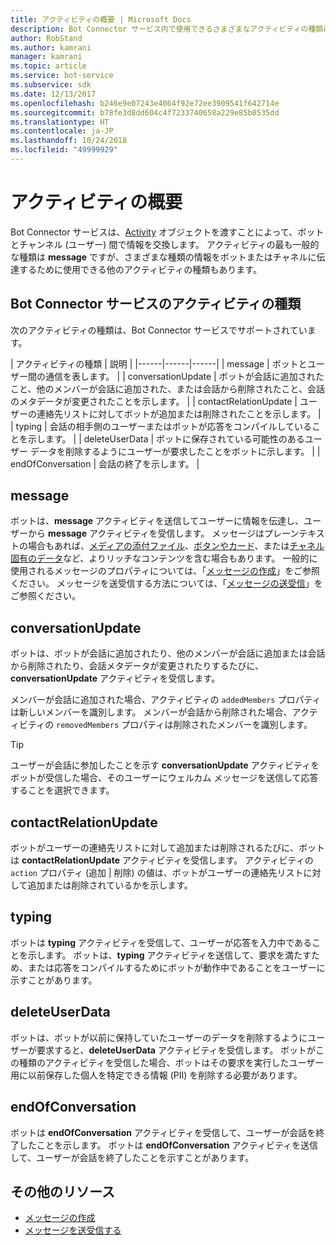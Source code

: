 ```yaml
---
title: アクティビティの概要 | Microsoft Docs
description: Bot Connector サービス内で使用できるさまざまなアクティビティの種類について説明します。
author: RobStand
ms.author: kamrani
manager: kamrani
ms.topic: article
ms.service: bot-service
ms.subservice: sdk
ms.date: 12/13/2017
ms.openlocfilehash: b246e9e07243e4064f92e72ee3909541f642714e
ms.sourcegitcommit: b78fe3d8dd604c4f7233740658a229e85b8535dd
ms.translationtype: HT
ms.contentlocale: ja-JP
ms.lasthandoff: 10/24/2018
ms.locfileid: "49999929"
---
```

# <a name="activities-overview"></a>アクティビティの概要

Bot Connector サービスは、[Activity][Activity] オブジェクトを渡すことによって、ボットとチャンネル (ユーザー) 間で情報を交換します。 アクティビティの最も一般的な種類は **message** ですが、さまざまな種類の情報をボットまたはチャネルに伝達するために使用できる他のアクティビティの種類もあります。 

## <a name="activity-types-in-the-bot-connector-service"></a>Bot Connector サービスのアクティビティの種類

次のアクティビティの種類は、Bot Connector サービスでサポートされています。

| アクティビティの種類 | 説明 |
|------|------|------|
| message | ボットとユーザー間の通信を表します。 |
| conversationUpdate | ボットが会話に追加されたこと、他のメンバーが会話に追加された、または会話から削除されたこと、会話のメタデータが変更されたことを示します。 |
| contactRelationUpdate | ユーザーの連絡先リストに対してボットが追加または削除されたことを示します。 |
| typing | 会話の相手側のユーザーまたはボットが応答をコンパイルしていることを示します。 | 
| deleteUserData | ボットに保存されている可能性のあるユーザー データを削除するようにユーザーが要求したことをボットに示します。 |
| endOfConversation | 会話の終了を示します。 |

## <a name="message"></a>message

ボットは、**message** アクティビティを送信してユーザーに情報を伝達し、ユーザーから **message** アクティビティを受信します。 メッセージはプレーンテキストの場合もあれば、[メディアの添付ファイル](bot-framework-rest-connector-add-media-attachments.md)、[ボタンやカード](bot-framework-rest-connector-add-rich-cards.md)、または[チャネル固有のデータ](bot-framework-rest-connector-channeldata.md)など、よりリッチなコンテンツを含む場合もあります。 一般的に使用されるメッセージのプロパティについては、「[メッセージの作成](bot-framework-rest-connector-create-messages.md)」をご参照ください。 メッセージを送受信する方法については、「[メッセージの送受信](bot-framework-rest-connector-send-and-receive-messages.md)」をご参照ください。 

## <a name="conversationupdate"></a>conversationUpdate

ボットは、ボットが会話に追加されたり、他のメンバーが会話に追加または会話から削除されたり、会話メタデータが変更されたりするたびに、**conversationUpdate** アクティビティを受信します。 

メンバーが会話に追加された場合、アクティビティの `addedMembers` プロパティは新しいメンバーを識別します。 メンバーが会話から削除された場合、アクティビティの `removedMembers` プロパティは削除されたメンバーを識別します。 

> [!TIP]
> ユーザーが会話に参加したことを示す **conversationUpdate** アクティビティをボットが受信した場合、そのユーザーにウェルカム メッセージを送信して応答することを選択できます。 

## <a name="contactrelationupdate"></a>contactRelationUpdate

ボットがユーザーの連絡先リストに対して追加または削除されるたびに、ボットは **contactRelationUpdate** アクティビティを受信します。 アクティビティの `action` プロパティ (追加 | 削除) の値は、ボットがユーザーの連絡先リストに対して追加または削除されているかを示します。

## <a name="typing"></a>typing

ボットは **typing** アクティビティを受信して、ユーザーが応答を入力中であることを示します。 ボットは、**typing** アクティビティを送信して、要求を満たすため、または応答をコンパイルするためにボットが動作中であることをユーザーに示すことがあります。 

## <a name="deleteuserdata"></a>deleteUserData

ボットは、ボットが以前に保持していたユーザーのデータを削除するようにユーザーが要求すると、**deleteUserData** アクティビティを受信します。 ボットがこの種類のアクティビティを受信した場合、ボットはその要求を実行したユーザー用に以前保存した個人を特定できる情報 (PII) を削除する必要があります。

## <a name="endofconversation"></a>endOfConversation 

ボットは **endOfConversation** アクティビティを受信して、ユーザーが会話を終了したことを示します。 ボットは **endOfConversation** アクティビティを送信して、ユーザーが会話を終了したことを示すことがあります。 

## <a name="additional-resources"></a>その他のリソース

- [メッセージの作成](bot-framework-rest-connector-create-messages.md)
- [メッセージを送受信する](bot-framework-rest-connector-send-and-receive-messages.md)

[Activity]: bot-framework-rest-connector-api-reference.md#activity-object